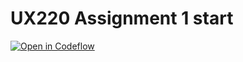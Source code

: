 UX220 Assignment 1 start
===

[![Open in Codeflow](https://developer.stackblitz.com/img/open_in_codeflow.svg)](https:///pr.new/umar2740/UX220Assignment1
)
